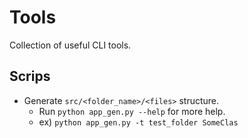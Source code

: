 # Tools

Collection of useful CLI tools.

## Scrips

- Generate `src/<folder_name>/<files>` structure.
  - Run `python app_gen.py --help` for more help.
  - ex) `python app_gen.py -t test_folder SomeClas`

